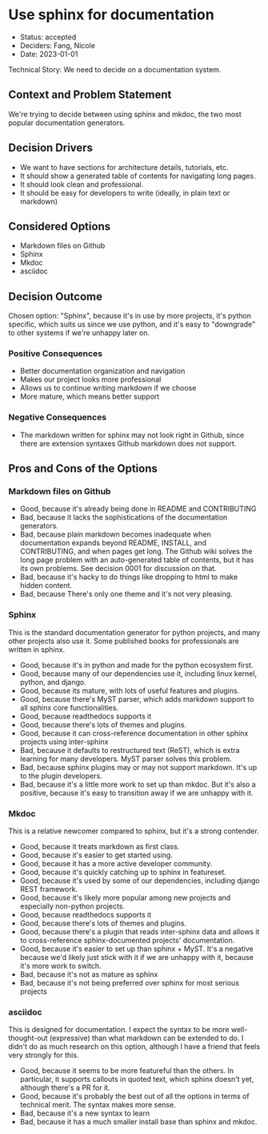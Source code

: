 # Use sphinx for documentation

* Status: accepted
* Deciders: Fang, Nicole
* Date: 2023-01-01

Technical Story: We need to decide on a documentation system.

## Context and Problem Statement

We're trying to decide between using sphinx and mkdoc, the two most popular documentation generators.

## Decision Drivers

* We want to have sections for architecture details, tutorials, etc.
* It should show a generated table of contents for navigating long pages.
* It should look clean and professional.
* It should be easy for developers to write (ideally, in plain text or markdown)

## Considered Options

* Markdown files on Github
* Sphinx
* Mkdoc
* asciidoc

## Decision Outcome

Chosen option: "Sphinx", because it's in use by more projects, it's python specific, which suits us since we use python, and it's easy to "downgrade" to other systems if we're unhappy later on.

### Positive Consequences

* Better documentation organization and navigation
* Makes our project looks more professional
* Allows us to continue writing markdown if we choose
* More mature, which means better support

### Negative Consequences

* The markdown written for sphinx may not look right in Github, since there are extension syntaxes Github markdown does not support.

## Pros and Cons of the Options

### Markdown files on Github

* Good, because it's already being done in README and CONTRIBUTING
* Bad, because it lacks the sophistications of the documentation generators.
* Bad, because plain markdown becomes inadequate when documentation expands beyond README, INSTALL, and CONTRIBUTING, and when pages get long. The Github wiki solves the long page problem with an auto-generated table of contents, but it has its own problems. See decision 0001 for discussion on that.
* Bad, because it's hacky to do things like dropping to html to make hidden content.
* Bad, because There's only one theme and it's not very pleasing.

### Sphinx

This is the standard documentation generator for python projects, and many other projects also use it. Some published books for professionals are written in sphinx.

* Good, because it's in python and made for the python ecosystem first.
* Good, because many of our dependencies use it, including linux kernel, python, and django.
* Good, because its mature, with lots of useful features and plugins.
* Good, because there's MyST parser, which adds markdown support to all sphinx core functionalities.
* Good, because readthedocs supports it
* Good, because there's lots of themes and plugins.
* Good, because it can cross-reference documentation in other sphinx projects using inter-sphinx
* Bad, because it defaults to restructured text (ReST), which is extra learning for many developers. MyST parser solves this problem.
* Bad, because sphinx plugins may or may not support markdown. It's up to the plugin developers.
* Bad, because it's a little more work to set up than mkdoc. But it's also a positive, because it's easy to transition away if we are unhappy with it.

### Mkdoc

This is a relative newcomer compared to sphinx, but it's a strong contender.

* Good, because it treats markdown as first class.
* Good, because it's easier to get started using.
* Good, because it has a more active developer community.
* Good, because it's quickly catching up to sphinx in featureset.
* Good, because it's used by some of our dependencies, including django REST framework.
* Good, because it's likely more popular among new projects and especially non-python projects.
* Good, because readthedocs supports it
* Good, because there's lots of themes and plugins.
* Good, because there's a plugin that reads inter-sphinx data and allows it to cross-reference sphinx-documented projects' documentation.
* Good, because it's easier to set up than sphinx + MyST. It's a negative because we'd likely just stick with it if we are unhappy with it, because it's more work to switch.
* Bad, because it's not as mature as sphinx
* Bad, because it's not being preferred over sphinx for most serious projects

### asciidoc

This is designed for documentation. I expect the syntax to be more well-thought-out (expressive) than what markdown can be extended to do.
I didn't do as much research on this option, although I have a friend that feels very strongly for this.

* Good, because it seems to be more featureful than the others. In particular, it supports callouts in quoted text, which sphinx doesn't yet, although there's a PR for it.
* Good, because it's probably the best out of all the options in terms of technical merit. The syntax makes more sense.
* Bad, because it's a new syntax to learn
* Bad, because it has a much smaller install base than sphinx and mkdoc.
